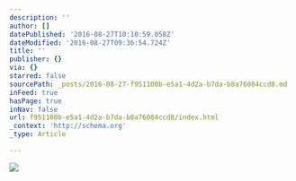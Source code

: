 ```yaml
---
description: ''
author: []
datePublished: '2016-08-27T10:10:59.058Z'
dateModified: '2016-08-27T09:36:54.724Z'
title: ''
publisher: {}
via: {}
starred: false
sourcePath: _posts/2016-08-27-f951100b-e5a1-4d2a-b7da-b8a76084ccd8.md
inFeed: true
hasPage: true
inNav: false
url: f951100b-e5a1-4d2a-b7da-b8a76084ccd8/index.html
_context: 'http://schema.org'
_type: Article

---
```

![](https://the-grid-user-content.s3-us-west-2.amazonaws.com/87d08d7e-1893-4d2e-98fa-58d4e469b5f4.jpg)